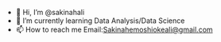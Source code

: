 - 👋 Hi, I’m @sakinahali
- 🌱 I’m currently learning Data Analysis/Data Science
- 📫 How to reach me Email:Sakinahemoshiokeali@gmail.com

<!---
sakinahali/sakinahali is a ✨ special ✨ repository because its `README.md` (this file) appears on your GitHub profile.
You can click the Preview link to take a look at your changes.
--->
